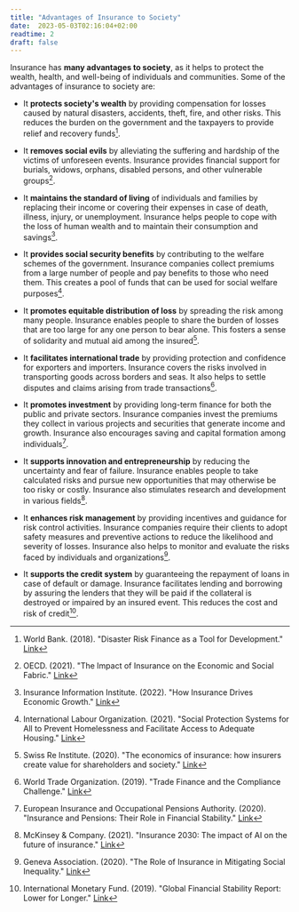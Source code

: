```yaml
---
title: "Advantages of Insurance to Society"
date:  2023-05-03T02:16:04+02:00 
readtime: 2
draft: false
--- 
```


Insurance has **many advantages to society**, as it helps to protect the wealth, health, and well-being of individuals and communities. Some of the advantages of insurance to society are:

* It **protects society's wealth** by providing compensation for losses caused by natural disasters, accidents, theft, fire, and other risks. This reduces the burden on the government and the taxpayers to provide relief and recovery funds[^1].

* It **removes social evils** by alleviating the suffering and hardship of the victims of unforeseen events. Insurance provides financial support for burials, widows, orphans, disabled persons, and other vulnerable groups[^2].

* It **maintains the standard of living** of individuals and families by replacing their income or covering their expenses in case of death, illness, injury, or unemployment. Insurance helps people to cope with the loss of human wealth and to maintain their consumption and savings[^3].

* It **provides social security benefits** by contributing to the welfare schemes of the government. Insurance companies collect premiums from a large number of people and pay benefits to those who need them. This creates a pool of funds that can be used for social welfare purposes[^4].

* It **promotes equitable distribution of loss** by spreading the risk among many people. Insurance enables people to share the burden of losses that are too large for any one person to bear alone. This fosters a sense of solidarity and mutual aid among the insured[^5].

* It **facilitates international trade** by providing protection and confidence for exporters and importers. Insurance covers the risks involved in transporting goods across borders and seas. It also helps to settle disputes and claims arising from trade transactions[^6].

* It **promotes investment** by providing long-term finance for both the public and private sectors. Insurance companies invest the premiums they collect in various projects and securities that generate income and growth. Insurance also encourages saving and capital formation among individuals[^7].

* It **supports innovation and entrepreneurship** by reducing the uncertainty and fear of failure. Insurance enables people to take calculated risks and pursue new opportunities that may otherwise be too risky or costly. Insurance also stimulates research and development in various fields[^8].

* It **enhances risk management** by providing incentives and guidance for risk control activities. Insurance companies require their clients to adopt safety measures and preventive actions to reduce the likelihood and severity of losses. Insurance also helps to monitor and evaluate the risks faced by individuals and organizations[^9].

* It **supports the credit system** by guaranteeing the repayment of loans in case of default or damage. Insurance facilitates lending and borrowing by assuring the lenders that they will be paid if the collateral is destroyed or impaired by an insured event. This reduces the cost and risk of credit[^10].

[^1]: World Bank. (2018). "Disaster Risk Finance as a Tool for Development." [Link](https://www.worldbank.org/en/topic/disasterriskmanagement/publication/disaster-risk-finance-as-a-tool-for-development)

[^2]: OECD. (2021). "The Impact of Insurance on the Economic and Social Fabric." [Link](https://www.oecd.org/finance/insurance/theimpactofinsuranceontheeconomicandsocialfabric.htm)

[^3]: Insurance Information Institute. (2022). "How Insurance Drives Economic Growth." [Link](https://www.iii.org/article/how-insurance-drives-economic-growth)

[^4]: International Labour Organization. (2021). "Social Protection Systems for All to Prevent Homelessness and Facilitate Access to Adequate Housing." [Link](https://www.ilo.org/wcmsp5/groups/public/---ed_protect/---soc_sec/documents/publication/wcms_776114.pdf)

[^5]: Swiss Re Institute. (2020). "The economics of insurance: how insurers create value for shareholders and society." [Link](https://www.swissre.com/institute/research/topics-and-risk-dialogues/economy-and-insurance-outlook/expertise-publication-economics-of-insurance.html)

[^6]: World Trade Organization. (2019). "Trade Finance and the Compliance Challenge." [Link](https://www.wto.org/english/res_e/publications_e/wtr19_e.htm)

[^7]: European Insurance and Occupational Pensions Authority. (2020). "Insurance and Pensions: Their Role in Financial Stability." [Link](https://www.eiopa.europa.eu/sites/default/files/publications/reports/eiopa-financial-stability-report-december-2020.pdf)

[^8]: McKinsey & Company. (2021). "Insurance 2030: The impact of AI on the future of insurance." [Link](https://www.mckinsey.com/industries/financial-services/our-insights/insurance-2030-the-impact-of-ai-on-the-future-of-insurance)

[^9]: Geneva Association. (2020). "The Role of Insurance in Mitigating Social Inequality." [Link](https://www.genevaassociation.org/research-topics/socio-economic-resilience/role-insurance-mitigating-social-inequality)

[^10]: International Monetary Fund. (2019). "Global Financial Stability Report: Lower for Longer." [Link](https://www.imf.org/en/Publications/GFSR/Issues/2019/10/01/global-financial-stability-report-october-2019)


